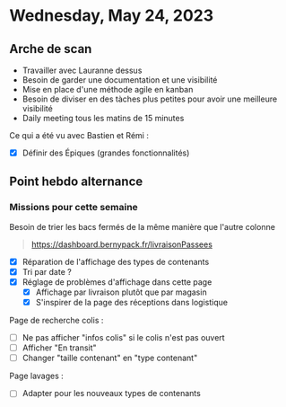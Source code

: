 # Wednesday, May 24, 2023

## Arche de scan

- Travailler avec Lauranne dessus
- Besoin de garder une documentation et une visibilité
- Mise en place d'une méthode agile en kanban
- Besoin de diviser en des tàches plus petites pour avoir une meilleure visibilité
- Daily meeting tous les matins de 15 minutes

Ce qui a été vu avec Bastien et Rémi :

- [x] Définir des Épiques (grandes fonctionnalités)

## Point hebdo alternance

### Missions pour cette semaine

Besoin de trier les bacs fermés de la même manière que l'autre colonne

> <https://dashboard.bernypack.fr/livraisonPassees>

- [x] Réparation de l'affichage des types de contenants
- [x] Tri par date ?
- [x] Réglage de problèmes d'affichage dans cette page
  - [x] Affichage par livraison plutôt que par magasin
  - [x] S'inspirer de la page des réceptions dans logistique

Page de recherche colis :

- [ ] Ne pas afficher "infos colis" si le colis n'est pas ouvert
- [ ] Afficher "En transit"
- [ ] Changer "taille contenant" en "type contenant"

Page lavages :

- [ ] Adapter pour les nouveaux types de contenants
